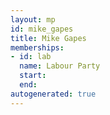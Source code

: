 ```yaml
---
layout: mp
id: mike_gapes
title: Mike Gapes
memberships:
- id: lab
  name: Labour Party
  start: 
  end: 
autogenerated: true
---
```

